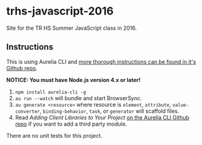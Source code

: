 # trhs-javascript-2016

Site for the TR HS Summer JavaScript class in 2016.

## Instructions

This is using Aurelia CLI and [more thorough instructions can be found in it's Github repo](https://github.com/aurelia/cli).

**NOTICE: You must have Node.js version 4.x or later!**

1. `npm install aurelia-cli -g`
2. `au run --watch` will bundle and start BrowserSync.
3. `au generate <resource>` where resource is `element`, `attribute`, `value-converter`, `binding-behavior`, `task`, or `generator` will scaffold files.
4. Read _Adding Client Libraries to Your Project_ [on the Aurelia CLI Github repo](https://github.com/aurelia/cli) if you want to add a third party module.

There are no unit tests for this project.
